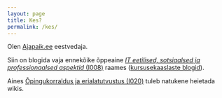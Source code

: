 ```yaml
---
layout: page
title: Kes?
permalink: /kes/
---
```


Olen [Ajapaik.ee](http://ajapaik.ee) eestvedaja.

Siin on blogida vaja ennekõike õppeaine [*IT eetilised, sotsiaalsed ja professionaalsed aspektid* (I008)](https://beta.wikiversity.org/wiki/IT_eetilised,_sotsiaalsed_ja_professionaalsed_aspektid) raames ([kursusekaaslaste blogid](https://beta.wikiversity.org/wiki/IT_eetilised,_sotsiaalsed_ja_professionaalsed_aspektid/Osalejad)).

Aines [Õpingukorraldus ja erialatutvustus (I020)](https://wiki.itcollege.ee/index.php/Erialatutvustus_ISa_ja_ISd_kaug%C3%B5ppele) tuleb natukene heietada wikis.
